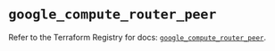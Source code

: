 # `google_compute_router_peer`

Refer to the Terraform Registry for docs: [`google_compute_router_peer`](https://registry.terraform.io/providers/hashicorp/google/6.6.0/docs/resources/compute_router_peer).
